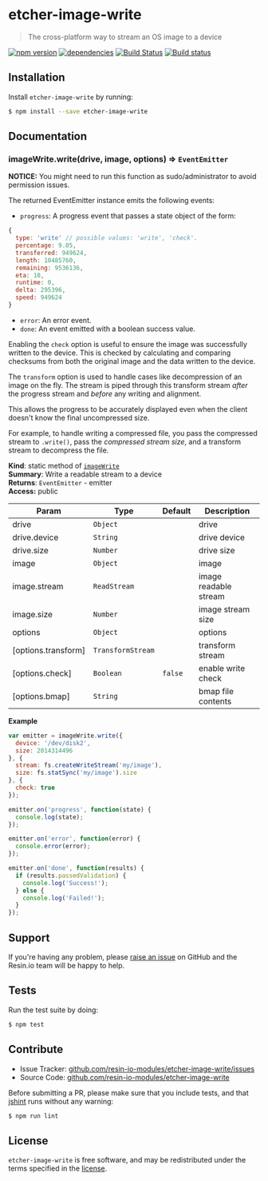 etcher-image-write
=================

> The cross-platform way to stream an OS image to a device

[![npm version](https://badge.fury.io/js/etcher-image-write.svg)](http://badge.fury.io/js/etcher-image-write)
[![dependencies](https://david-dm.org/resin-io-modules/etcher-image-write.svg)](https://david-dm.org/resin-io-modules/etcher-image-write.svg)
[![Build Status](https://travis-ci.org/resin-io-modules/etcher-image-write.svg?branch=master)](https://travis-ci.org/resin-io-modules/etcher-image-write)
[![Build status](https://ci.appveyor.com/api/projects/status/nmjinr68wtd9ne2h/branch/master?svg=true)](https://ci.appveyor.com/project/resin-io/etcher-image-write/branch/master)

Installation
------------

Install `etcher-image-write` by running:

```sh
$ npm install --save etcher-image-write
```

Documentation
-------------

<a name="module_imageWrite.write"></a>

### imageWrite.write(drive, image, options) ⇒ <code>EventEmitter</code>
**NOTICE:** You might need to run this function as sudo/administrator to
avoid permission issues.

The returned EventEmitter instance emits the following events:

- `progress`: A progress event that passes a state object of the form:

```js
{
  type: 'write' // possible values: 'write', 'check'.
  percentage: 9.05,
  transferred: 949624,
  length: 10485760,
  remaining: 9536136,
  eta: 10,
  runtime: 0,
  delta: 295396,
  speed: 949624
}
```

- `error`: An error event.
- `done`: An event emitted with a boolean success value.

Enabling the `check` option is useful to ensure the image was
successfully written to the device. This is checked by calculating and
comparing checksums from both the original image and the data written
to the device.

The `transform` option is used to handle cases like decompression of
an image on the fly. The stream is piped through this transform stream
*after* the progress stream and *before* any writing and alignment.

This allows the progress to be accurately displayed even when the
client doesn't know the final uncompressed size.

For example, to handle writing a compressed file, you pass the
compressed stream to `.write()`, pass the *compressed stream size*,
and a transform stream to decompress the file.

**Kind**: static method of <code>[imageWrite](#module_imageWrite)</code>  
**Summary**: Write a readable stream to a device  
**Returns**: <code>EventEmitter</code> - emitter  
**Access:** public  

| Param | Type | Default | Description |
| --- | --- | --- | --- |
| drive | <code>Object</code> |  | drive |
| drive.device | <code>String</code> |  | drive device |
| drive.size | <code>Number</code> |  | drive size |
| image | <code>Object</code> |  | image |
| image.stream | <code>ReadStream</code> |  | image readable stream |
| image.size | <code>Number</code> |  | image stream size |
| options | <code>Object</code> |  | options |
| [options.transform] | <code>TransformStream</code> |  | transform stream |
| [options.check] | <code>Boolean</code> | <code>false</code> | enable write check |
| [options.bmap] | <code>String</code> |  | bmap file contents |

**Example**  
```js
var emitter = imageWrite.write({
  device: '/dev/disk2',
  size: 2014314496
}, {
  stream: fs.createWriteStream('my/image'),
  size: fs.statSync('my/image').size
}, {
  check: true
});

emitter.on('progress', function(state) {
  console.log(state);
});

emitter.on('error', function(error) {
  console.error(error);
});

emitter.on('done', function(results) {
  if (results.passedValidation) {
    console.log('Success!');
  } else {
    console.log('Failed!');
  }
});
```

Support
-------

If you're having any problem, please [raise an issue](https://github.com/resin-io-modules/etcher-image-write/issues/new) on GitHub and the Resin.io team will be happy to help.

Tests
-----

Run the test suite by doing:

```sh
$ npm test
```

Contribute
----------

- Issue Tracker: [github.com/resin-io-modules/etcher-image-write/issues](https://github.com/resin-io-modules/etcher-image-write/issues)
- Source Code: [github.com/resin-io-modules/etcher-image-write](https://github.com/resin-io-modules/etcher-image-write)

Before submitting a PR, please make sure that you include tests, and that [jshint](http://jshint.com) runs without any warning:

```sh
$ npm run lint
```

License
-------

`etcher-image-write` is free software, and may be redistributed under the terms specified in the [license](https://github.com/resin-io-modules/etcher-image-write/blob/master/LICENSE).
